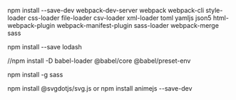 npm install --save-dev webpack-dev-server webpack webpack-cli style-loader css-loader file-loader csv-loader xml-loader toml yamljs json5 html-webpack-plugin webpack-manifest-plugin sass-loader webpack-merge sass

npm install --save lodash

//npm install -D babel-loader @babel/core @babel/preset-env

npm install -g sass

npm install @svgdotjs/svg.js
or
npm install animejs --save-dev

